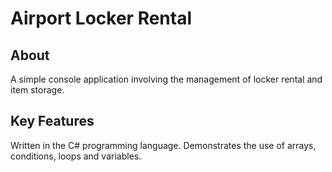# Airport Locker Rental

## About
A simple console application involving the management of locker rental
and item storage.

## Key Features
Written in the C# programming language.
Demonstrates the use of arrays, conditions, loops and variables.
